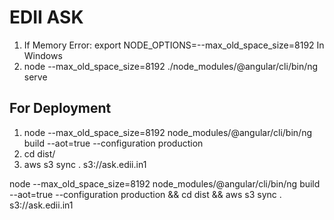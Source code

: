 # EDII ASK



1) If Memory Error:  export NODE_OPTIONS=--max_old_space_size=8192
In Windows
1) node --max_old_space_size=8192 ./node_modules/@angular/cli/bin/ng serve


## For Deployment
1) node --max_old_space_size=8192 node_modules/@angular/cli/bin/ng build  --aot=true --configuration production
2) cd dist/
3) aws s3 sync . s3://ask.edii.in1

node --max_old_space_size=8192 node_modules/@angular/cli/bin/ng build  --aot=true --configuration production && cd dist && aws s3 sync . s3://ask.edii.in1

